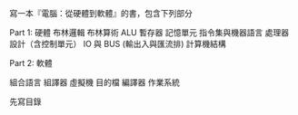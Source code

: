 寫一本『電腦：從硬體到軟體』的書，包含下列部分

Part 1: 硬體
布林邏輯
布林算術
ALU
暫存器
記憶單元
指令集與機器語言
處理器設計（含控制單元）
IO 與 BUS (輸出入與匯流排)
計算機結構

Part 2: 軟體

組合語言
組譯器
虛擬機
目的檔
編譯器
作業系統

先寫目錄
